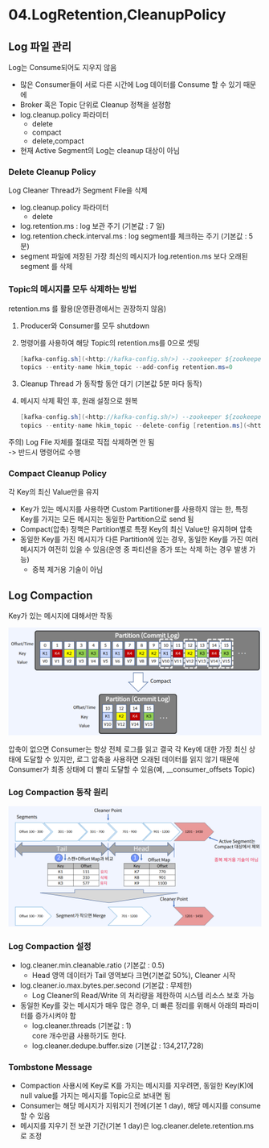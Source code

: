 # 04.LogRetention,CleanupPolicy

## Log 파일 관리

Log는 Consume되어도 지우지 않음

* 많은 Consumer들이 서로 다른 시간에 Log 데이터를 Consume 할 수 있기 때문에
* Broker 혹은 Topic 단위로 Cleanup 정책을 설정함
* log.cleanup.policy 파라미터
  * delete
  * compact
  * delete,compact
* 현재 Active Segment의 Log는 cleanup 대상이 아님

### Delete Cleanup Policy

Log Cleaner Thread가 Segment File을 삭제

* log.cleanup.policy 파라미터
  * delete
* log.retention.ms : log 보관 주기 (기본값 : 7 일)
* log.retention.check.interval.ms : log segment를 체크하는 주기 (기본값 : 5 분)
* segment 파일에 저장된 가장 최신의 메시지가 log.retention.ms 보다 오래된 segment 를 삭제

### Topic의 메시지를 모두 삭제하는 방법

retention.ms 를 활용(운영환경에서는 권장하지 않음)

1. Producer와 Consumer를 모두 shutdown
2.  명령어를 사용하여 해당 Topic의 retention.ms를 0으로 셋팅

    ```java
    [kafka-config.sh](<http://kafka-config.sh/>) --zookeeper ${zookeeper ip address} --alter --entity-name
    topics --entity-name hkim_topic --add-config retention.ms=0
    ```
3. Cleanup Thread 가 동작할 동안 대기 (기본값 5분 마다 동작)
4.  메시지 삭제 확인 후, 원래 설정으로 원복

    ```java
    [kafka-config.sh](<http://kafka-config.sh/>) --zookeeper ${zookeeper ip address} --alter --entity-name
    topics --entity-name hkim_topic --delete-config [retention.ms](<http://retention.ms/>)
    ```

주의) Log File 자체를 절대로 직접 삭제하면 안 됨\
\-> 반드시 명령어로 수행

### Compact Cleanup Policy

각 Key의 최신 Value만을 유지

* Key가 있는 메시지를 사용하면 Custom Partitioner를 사용하지 않는 한, 특정 Key를 가지는 모든 메시지는 동일한 Partition으로 send 됨
* Compact(압축) 정책은 Partition별로 특정 Key의 최신 Value만 유지하며 압축
* 동일한 Key를 가진 메시지가 다른 Partition에 있는 경우, 동일한 Key를 가진 여러 메시지가 여전히 있을 수 있음(운영 중 파티션을 증가 또는 삭제 하는 경우 발생 가능)
  * 중복 제거용 기술이 아님

## Log Compaction

Key가 있는 메시지에 대해서만 작동

![](<../../../../.gitbook/assets/image (37) (1) (1).png>)

압축이 없으면 Consumer는 항상 전체 로그를 읽고 결국 각 Key에 대한 가장 최신 상태에 도달할 수 있지만, 로그 압축을 사용하면 오래된 데이터를 읽지 않기 때문에 Consumer가 최종 상태에 더 빨리 도달할 수 있음(예, \_\_consumer\_offsets Topic)

### Log Compaction 동작 원리

![](<../../../../.gitbook/assets/image (38) (1).png>)

### Log Compaction 설정

* log.cleaner.min.cleanable.ratio (기본값 : 0.5)
  * Head 영역 데이터가 Tail 영역보다 크면(기본값 50%), Cleaner 시작
* log.cleaner.io.max.bytes.per.second (기본값 : 무제한)
  * Log Cleaner의 Read/Write 의 처리량을 제한하여 시스템 리소스 보호 가능
* 동일한 Key를 갖는 메시지가 매우 많은 경우, 더 빠른 정리를 위해서 아래의 파라미터를 증가시켜야 함
  * log.cleaner.threads (기본값 : 1)\
    core 개수만큼 사용하기도 한다.
  * log.cleaner.dedupe.buffer.size (기본값 : 134,217,728)

### Tombstone Message

* Compaction 사용시에 Key로 K를 가지는 메시지를 지우려면, 동일한 Key(K)에 null value를 가지는 메시지를 Topic으로 보내면 됨
* Consumer는 해당 메시지가 지워지기 전에(기본 1 day), 해당 메시지를 consume할 수 있음
* 메시지를 지우기 전 보관 기간(기본 1 day)은 log.cleaner.delete.retention.ms 로 조정
